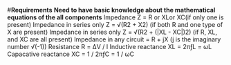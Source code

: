 #**Requirements**
**Need to have basic knowledge about the mathematical equations of the all components**
Impedance Z = R or XLor XC(if only one is present)
Impedance in series only Z = √(R2 + X2) (if both R and one type of X are present)
Impedance in series only Z = √(R2 + (|XL - XC|)2) (if R, XL, and XC are all present)
Impedance in any circuit = R + jX (j is the imaginary number √(-1))
Resistance R = ΔV / I
Inductive reactance XL = 2πƒL = ωL
Capacative reactance XC = 1 / 2πƒC = 1 / ωC
